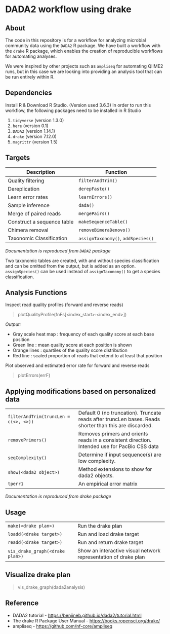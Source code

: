 # DADA2 workflow using drake

## About

The code in this repository is for a workflow for analyzing microbial community data using the `DADA2` R package. We have built a workflow with the `drake` R package, which enables the creation of reproducible workflows for automating analyses.

We were inspired by other projects such as `ampliseq` for automating QIIME2 runs, but in this case we are looking into providing an analysis tool that can be run entirely within R.

## Dependencies

Install R & Download R Studio. (Version used 3.6.3)
In order to run this workflow, the following packages need to be installed in R Studio
1. `tidyverse`	  (version 1.3.0)
2. `here`		      (version 0.1)
3. `DADA2`		    (version 1.14.1)
4. `drake`		    (version 7.12.0)
5. `magrittr`    	(version 1.5)

## Targets

| Description        | Function          |
| ------------------ | ------------------|
| Quality filtering  | `filterAndTrim()` |
| Dereplication      | `derepFastq()` |
| Learn error rates  | `learnErrors()` |
|Sample inference	   | `dada()` |
|Merge of paired reads	| `mergePairs()` |
|Construct a sequence table |	`makeSequenceTable()` |
|Chimera removal	| `removeBimeraDenovo()` |
|Taxonomic Classification	| `assignTaxonomy()`, `addSpecies()`|

*Documentation is reproduced from `DADA2` package*

Two taxonomic tables are created, with and without species classification and can be omitted from the output, but is added as an option. `assignSpecies()` can be used instead of `assignTaxonomy()` to get a species classification. 

## Analysis Functions

Inspect read quality profiles (forward and reverse reads)
> plotQualityProfile(fnFs[<index_start>:<index_end>])

*Output:*
* Gray scale heat map : frequency of each quality score at each base position
* Green line : mean quality score at each position is shown
* Orange lines : quartiles of the quality score distribution
* Red line : scaled proportion of reads that extend to at least that position

Plot observed and estimated error rate for forward and reverse reads
> plotErrors(errF)

## Applying modifications based on personalized data
|         |       |
|-------- |-------|
|`filterAndTrim(truncLen = c(<>, <>))` | Default 0 (no truncation). Truncate reads after truncLen bases. Reads shorter than this are discarded.|
|`removePrimers()` |	Removes primers and orients reads in a consistent direction. Intended use for PacBio CSS data|
|`seqComplexity()` | Determine if input sequence(s) are low complexity.|
|`show(<dada2 object>)`	| Method extensions to show for dada2 objects.|
|`tperr1`	| An empirical error matrix|

*Documentation is reproduced from drake package*

## Usage
|   |   |
|---|---|
|`make(<drake plan>)`	| Run the drake plan |
|`loadd(<drake target>)` |	Run and load drake target |
|`readd(<drake target>)` |	Run and return drake target |
|`vis_drake_graph(<drake plan>)` |	Show an interactive visual network representation of drake plan |

## Visualize drake plan
> vis_drake_graph(dada2analysis)


## Reference
* DADA2 tutorial - https://benjjneb.github.io/dada2/tutorial.html
* The drake R Package User Manual -	https://books.ropensci.org/drake/
* ampliseq - https://github.com/nf-core/ampliseq
